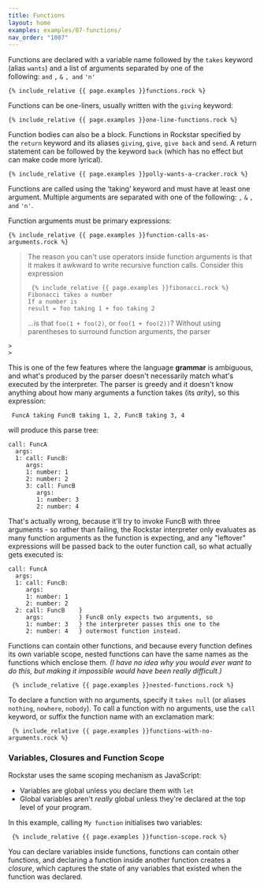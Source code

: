 ```yaml
---
title: Functions
layout: home
examples: examples/07-functions/
nav_order: "1007"
---
```

Functions are declared with a variable name followed by the `takes` keyword (alias `wants`) and a list of arguments separated by one of the following: `and` `,` `&` `, and` `'n'`

```rockstar 
{% include_relative {{ page.examples }}functions.rock %}
```

Functions can be one-liners, usually written with the `giving` keyword:

```rockstar 
{% include_relative {{ page.examples }}one-line-functions.rock %}
```

Function bodies can also be a block. Functions in Rockstar specified by the `return` keyword and its aliases `giving`, `give`, `give back` and `send`. A return statement can be followed by the keyword `back` (which has no effect but can make code more lyrical).

```rockstar
{% include_relative {{ page.examples }}polly-wants-a-cracker.rock %}
```

Functions are called using the ‘taking’ keyword and must have at least one argument. Multiple arguments are separated with one of the following: `,` `&` `, and` `'n'`.

Function arguments must be primary expressions:

```rockstar
{% include_relative {{ page.examples }}function-calls-as-arguments.rock %}
```

> The reason you can't use operators inside function arguments is that it makes it awkward to write recursive function calls. Consider this expression
> 
> ```rockstar
>  {% include_relative {{ page.examples }}fibonacci.rock %}
> Fibonacci takes a number
> If a number is 
> result = foo taking 1 + foo taking 2
> ```
> ...is that `foo(1 + foo(2)`, or `foo(1 + foo(2))`? Without using parentheses to surround function arguments, the parser 
```
> 
> 
```


This is one of the few features where the language **grammar** is ambiguous, and what's produced by the parser doesn't necessarily match what's executed by the interpreter. The parser is greedy and it doesn't know anything about how many arguments a function takes (its *arity*), so this expression:

```rockstar
 FuncA taking FuncB taking 1, 2, FuncB taking 3, 4
 ```

will produce this parse tree:

```
call: FuncA
  args:
  1: call: FuncB:
     args:
     1: number: 1
     2: number: 2
     3: call: FuncB
        args:
        1: number: 3
        2: number: 4
```

That's actually wrong, because it'll try to invoke FuncB with three arguments - so rather than failing, the Rockstar interpreter only evaluates as many function arguments as the function is expecting, and any "leftover" expressions will be passed back to the outer function call, so what actually gets executed is:

```
call: FuncA
  args:
  1: call: FuncB:
     args:
     1: number: 1
     2: number: 2
  2: call: FuncB    }
     args:          } FuncB only expects two arguments, so 
     1: number: 3   } the interpreter passes this one to the 
     2: number: 4   } outermost function instead.
```

Functions can contain other functions, and because every function defines its own variable scope, nested functions can have the same names as the functions which enclose them. *(I have no idea why you would ever want to do this, but making it impossible would have been really difficult.)*

```rockstar
 {% include_relative {{ page.examples }}nested-functions.rock %}
 ```

To declare a function with no arguments, specify it `takes null` (or aliases `nothing`, `nowhere`, `nobody`). To call a function with no arguments, use the `call` keyword, or suffix the function name with an exclamation mark:

```rockstar
 {% include_relative {{ page.examples }}functions-with-no-arguments.rock %}
 ```

### Variables, Closures and Function Scope
Rockstar uses the same scoping mechanism as JavaScript:

* Variables are global unless you declare them with `let`
* Global variables aren't *really* global unless they're declared at the top level of your program.

In this example, calling `My function` initialises two variables:

```rockstar
 {% include_relative {{ page.examples }}function-scope.rock %}
 ```

You can declare variables inside functions, functions can contain other functions, and declaring a function inside another function creates a *closure*, which captures the state of any variables that existed when the function was declared.





